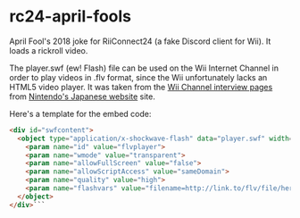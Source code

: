 # rc24-april-fools
April Fool's 2018 joke for RiiConnect24 (a fake Discord client for Wii). It loads a rickroll video.

The player.swf (ew! Flash) file can be used on the Wii Internet Channel in order to play videos in .flv format, since the Wii unfortunately lacks an HTML5 video player. It was taken from the [Wii Channel interview pages](https://interviews.rc24.xyz/) from [Nintendo's Japanese website](https://www.nintendo.co.jp/) site.

Here's a template for the embed code:

```html
<div id="swfcontent">
  <object type="application/x-shockwave-flash" data="player.swf" width="384" height="256" id="flvplayer" style="visibility: visible;">
    <param name="id" value="flvplayer">
    <param name="wmode" value="transparent">
    <param name="allowFullScreen" value="false">
    <param name="allowScriptAccess" value="sameDomain">
    <param name="quality" value="high">
    <param name="flashvars" value="filename=http://link.to/flv/file/here">
  </object>
</div>```

